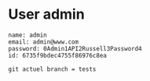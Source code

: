 # User admin

    name: admin
    email: admin@www.com
    password: 0Admin1API2Russell3Password4
    id: 6735f9bdec4755f86976c8ea

    git actuel branch = tests